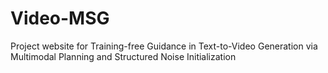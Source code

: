 # Video-MSG
Project website for Training-free Guidance in Text-to-Video Generation via Multimodal Planning and Structured Noise Initialization
